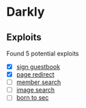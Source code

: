# Darkly

## Exploits

Found 5 potential exploits

- [x] [sign guestbook](./sign-guestbook/README.md)
- [x] [page redirect](./page-redirect-link/README.md)
- [ ] [member search](./member-search/README.md)
- [ ] [image search](./image-search/README.md)
- [ ] [born to sec](./born-to-sec/README.md)
